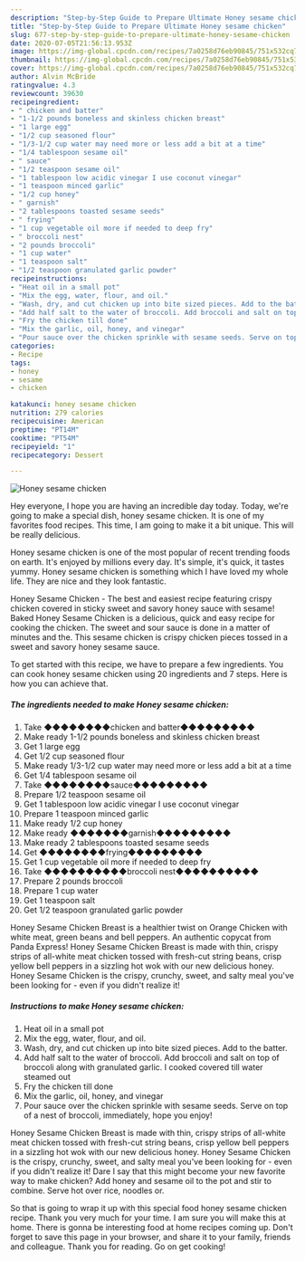 ```yaml
---
description: "Step-by-Step Guide to Prepare Ultimate Honey sesame chicken"
title: "Step-by-Step Guide to Prepare Ultimate Honey sesame chicken"
slug: 677-step-by-step-guide-to-prepare-ultimate-honey-sesame-chicken
date: 2020-07-05T21:56:13.953Z
image: https://img-global.cpcdn.com/recipes/7a0258d76eb90845/751x532cq70/honey-sesame-chicken-recipe-main-photo.jpg
thumbnail: https://img-global.cpcdn.com/recipes/7a0258d76eb90845/751x532cq70/honey-sesame-chicken-recipe-main-photo.jpg
cover: https://img-global.cpcdn.com/recipes/7a0258d76eb90845/751x532cq70/honey-sesame-chicken-recipe-main-photo.jpg
author: Alvin McBride
ratingvalue: 4.3
reviewcount: 39630
recipeingredient:
- " chicken and batter"
- "1-1/2 pounds boneless and skinless chicken breast"
- "1 large egg"
- "1/2 cup seasoned flour"
- "1/3-1/2 cup water may need more or less add a bit at a time"
- "1/4 tablespoon sesame oil"
- " sauce"
- "1/2 teaspoon sesame oil"
- "1 tablespoon low acidic vinegar I use coconut vinegar"
- "1 teaspoon minced garlic"
- "1/2 cup honey"
- " garnish"
- "2 tablespoons toasted sesame seeds"
- " frying"
- "1 cup vegetable oil more if needed to deep fry"
- " broccoli nest"
- "2 pounds broccoli"
- "1 cup water"
- "1 teaspoon salt"
- "1/2 teaspoon granulated garlic powder"
recipeinstructions:
- "Heat oil in a small pot"
- "Mix the egg, water, flour, and oil."
- "Wash, dry, and cut chicken up into bite sized pieces. Add to the batter."
- "Add half salt to the water of broccoli. Add broccoli and salt on top of broccoli along with granulated garlic. I cooked covered till water steamed out"
- "Fry the chicken till done"
- "Mix the garlic, oil, honey, and vinegar"
- "Pour sauce over the chicken sprinkle with sesame seeds. Serve on top of a nest of broccoli, immediately, hope you enjoy!"
categories:
- Recipe
tags:
- honey
- sesame
- chicken

katakunci: honey sesame chicken 
nutrition: 279 calories
recipecuisine: American
preptime: "PT14M"
cooktime: "PT54M"
recipeyield: "1"
recipecategory: Dessert

---
```



![Honey sesame chicken](https://img-global.cpcdn.com/recipes/7a0258d76eb90845/751x532cq70/honey-sesame-chicken-recipe-main-photo.jpg)

Hey everyone, I hope you are having an incredible day today. Today, we're going to make a special dish, honey sesame chicken. It is one of my favorites food recipes. This time, I am going to make it a bit unique. This will be really delicious.

Honey sesame chicken is one of the most popular of recent trending foods on earth. It's enjoyed by millions every day. It's simple, it's quick, it tastes yummy. Honey sesame chicken is something which I have loved my whole life. They are nice and they look fantastic.

Honey Sesame Chicken - The best and easiest recipe featuring crispy chicken covered in sticky sweet and savory honey sauce with sesame! Baked Honey Sesame Chicken is a delicious, quick and easy recipe for cooking the chicken. The sweet and sour sauce is done in a matter of minutes and the. This sesame chicken is crispy chicken pieces tossed in a sweet and savory honey sesame sauce.


To get started with this recipe, we have to prepare a few ingredients. You can cook honey sesame chicken using 20 ingredients and 7 steps. Here is how you can achieve that.

<!--inarticleads1-->

##### The ingredients needed to make Honey sesame chicken:

1. Take  ◆◆◆◆◆◆◆◆chicken and batter◆◆◆◆◆◆◆◆◆
1. Make ready 1-1/2 pounds boneless and skinless chicken breast
1. Get 1 large egg
1. Get 1/2 cup seasoned flour
1. Make ready 1/3-1/2 cup water may need more or less add a bit at a time
1. Get 1/4 tablespoon sesame oil
1. Take  ◆◆◆◆◆◆◆◆sauce◆◆◆◆◆◆◆◆◆
1. Prepare 1/2 teaspoon sesame oil
1. Get 1 tablespoon low acidic vinegar I use coconut vinegar
1. Prepare 1 teaspoon minced garlic
1. Make ready 1/2 cup honey
1. Make ready  ◆◆◆◆◆◆◆garnish◆◆◆◆◆◆◆◆◆
1. Make ready 2 tablespoons toasted sesame seeds
1. Get  ◆◆◆◆◆◆◆◆frying◆◆◆◆◆◆◆◆◆
1. Get 1 cup vegetable oil more if needed to deep fry
1. Take  ◆◆◆◆◆◆◆◆◆◆broccoli nest◆◆◆◆◆◆◆◆◆◆
1. Prepare 2 pounds broccoli
1. Prepare 1 cup water
1. Get 1 teaspoon salt
1. Get 1/2 teaspoon granulated garlic powder


Honey Sesame Chicken Breast is a healthier twist on Orange Chicken with white meat, green beans and bell peppers. An authentic copycat from Panda Express! Honey Sesame Chicken Breast is made with thin, crispy strips of all-white meat chicken tossed with fresh-cut string beans, crisp yellow bell peppers in a sizzling hot wok with our new delicious honey. Honey Sesame Chicken is the crispy, crunchy, sweet, and salty meal you&#39;ve been looking for - even if you didn&#39;t realize it! 

<!--inarticleads2-->

##### Instructions to make Honey sesame chicken:

1. Heat oil in a small pot
1. Mix the egg, water, flour, and oil.
1. Wash, dry, and cut chicken up into bite sized pieces. Add to the batter.
1. Add half salt to the water of broccoli. Add broccoli and salt on top of broccoli along with granulated garlic. I cooked covered till water steamed out
1. Fry the chicken till done
1. Mix the garlic, oil, honey, and vinegar
1. Pour sauce over the chicken sprinkle with sesame seeds. Serve on top of a nest of broccoli, immediately, hope you enjoy!


Honey Sesame Chicken Breast is made with thin, crispy strips of all-white meat chicken tossed with fresh-cut string beans, crisp yellow bell peppers in a sizzling hot wok with our new delicious honey. Honey Sesame Chicken is the crispy, crunchy, sweet, and salty meal you&#39;ve been looking for - even if you didn&#39;t realize it! Dare I say that this might become your new favorite way to make chicken? Add honey and sesame oil to the pot and stir to combine. Serve hot over rice, noodles or. 

So that is going to wrap it up with this special food honey sesame chicken recipe. Thank you very much for your time. I am sure you will make this at home. There is gonna be interesting food at home recipes coming up. Don't forget to save this page in your browser, and share it to your family, friends and colleague. Thank you for reading. Go on get cooking!
